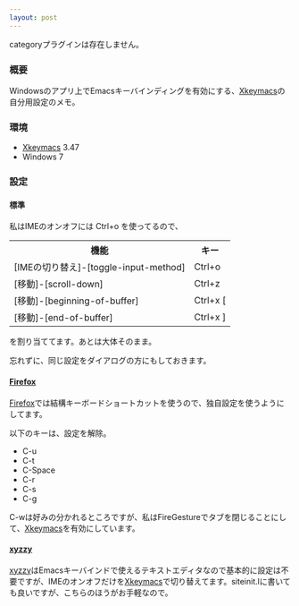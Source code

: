 ```yaml
---
layout: post
---
```

<p><span class="error">categoryプラグインは存在しません。</span></p>
<h3>概要</h3>
<p>Windowsのアプリ上でEmacsキーバインディングを有効にする、<a href="http://www.cam.hi-ho.ne.jp/oishi/">Xkeymacs</a>の自分用設定のメモ。</p>
<h3>環境</h3>
<ul>
<li><a href="http://www.cam.hi-ho.ne.jp/oishi/">Xkeymacs</a> 3.47</li>
<li>Windows 7</li>
</ul>
<h3>設定</h3>
<h4>標準</h4>
<p>私はIMEのオンオフには Ctrl+o を使ってるので、<table>
<tr>
<th>機能</th>
<th>キー</th>
</tr>
<tr>
<td>[IMEの切り替え]-[toggle-input-method]</td>
<td>Ctrl+o</td>
</tr>
<tr>
<td>[移動]-[scroll-down]</td>
<td>Ctrl+z</td>
</tr>
<tr>
<td>[移動]-[beginning-of-buffer]</td>
<td>Ctrl+x [</td>
</tr>
<tr>
<td>[移動]-[end-of-buffer]</td>
<td>Ctrl+x ]</td>
</tr>
</table>
を割り当ててます。あとは大体そのまま。</p>
<p>忘れずに、同じ設定をダイアログの方にもしておきます。</p>
<h4><a href="http://www.mozilla-japan.org/products/firefox/">Firefox</a></h4>
<p><a href="http://www.mozilla-japan.org/products/firefox/">Firefox</a>では結構キーボードショートカットを使うので、独自設定を使うようにしてます。</p>
<p>以下のキーは、設定を解除。</p>
<ul>
<li>C-u</li>
<li>C-t</li>
<li>C-Space</li>
<li>C-r</li>
<li>C-s</li>
<li>C-g</li>
</ul>
<p>C-wは好みの分かれるところですが、私はFireGestureでタブを閉じることにして、<a href="http://www.cam.hi-ho.ne.jp/oishi/">Xkeymacs</a>を有効にしています。</p>
<h4><a href="http://www.jsdlab.co.jp/~kamei/">xyzzy</a></h4>
<p><a href="http://www.jsdlab.co.jp/~kamei/">xyzzy</a>はEmacsキーバインドで使えるテキストエディタなので基本的に設定は不要ですが、IMEのオンオフだけを<a href="http://www.cam.hi-ho.ne.jp/oishi/">Xkeymacs</a>で切り替えてます。siteinit.lに書いても良いですが、こちらのほうがお手軽なので。</p>
